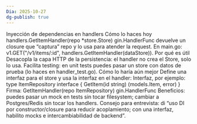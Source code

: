 ```yaml
---
Dia: 2025-10-27
dg-publish: true
---
```

Inyección de dependencias en handlers
Cómo lo haces hoy
handlers.GetItemHandler(repo *store.Store) gin.HandlerFunc devuelve un closure que “captura” repo y lo usa para atender la request.
En main.go: v1.GET("/v1/items/:id", handlers.GetItemHandler(dataStore)).
Por qué es útil
Desacopla la capa HTTP de la persistencia: el handler no crea el Store, solo lo usa.
Facilita testing: en unit tests puedes pasar un store con datos de prueba (lo haces en handler_test.go).
Cómo lo haría aún mejor
Define una interfaz para el store y usa la interfaz en el handler:
Interfaz, por ejemplo: type ItemRepository interface { GetItem(id string) (models.Item, error) }
Firma: GetItemHandler(repo ItemRepository) gin.HandlerFunc
Beneficios: puedes pasar un mock en tests sin tocar filesystem; cambiar a Postgres/Redis sin tocar los handlers.
Consejo para entrevista: di “uso DI por constructor/closure para reducir acoplamiento; con una interfaz, habilito mocks e intercambiabilidad de backend”.